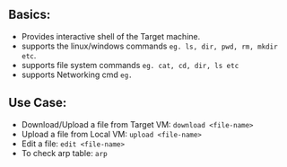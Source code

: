## Basics:
- Provides interactive shell of the Target machine.
- supports the linux/windows commands `eg. ls, dir, pwd, rm, mkdir etc`.
- supports file system commands `eg. cat, cd, dir, ls etc`
- supports Networking cmd `eg. `

## Use Case:
- Download/Upload a file from Target VM: `download <file-name>`
- Upload a file from Local VM: `upload <file-name>`
- Edit a file: `edit <file-name>`
- To check arp table: `arp`

